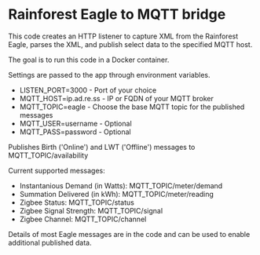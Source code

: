 # Rainforest Eagle to MQTT bridge
This code creates an HTTP listener to capture XML from the Rainforest Eagle, parses the XML, and publish select data to the specified MQTT host.

The goal is to run this code in a Docker container.

Settings are passed to the app through environment variables.

* LISTEN_PORT=3000 - Port of your choice
* MQTT_HOST=ip.ad.re.ss - IP or FQDN of your MQTT broker
* MQTT_TOPIC=eagle - Choose the base MQTT topic for the published messages
* MQTT_USER=username - Optional
* MQTT_PASS=password - Optional

Publishes Birth ('Online') and LWT ('Offline') messages to MQTT_TOPIC/availability

Current supported messages:

* Instantanious Demand (in Watts): MQTT_TOPIC/meter/demand
* Summation Delivered (in kWh): MQTT_TOPIC/meter/reading
* Zigbee Status: MQTT_TOPIC/status
* Zigbee Signal Strength: MQTT_TOPIC/signal
* Zigbee Channel: MQTT_TOPIC/channel

Details of most Eagle messages are in the code and can be used to enable additional published data.

